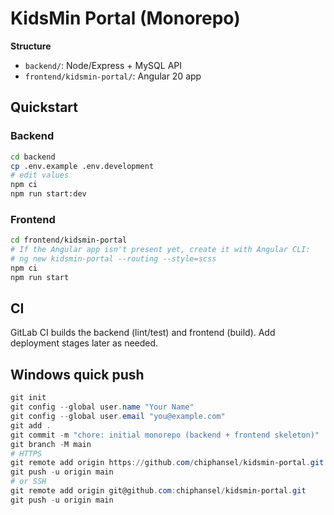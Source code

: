 # KidsMin Portal (Monorepo)

**Structure**
- `backend/`: Node/Express + MySQL API
- `frontend/kidsmin-portal/`: Angular 20 app

## Quickstart

### Backend
```bash
cd backend
cp .env.example .env.development
# edit values
npm ci
npm run start:dev
```

### Frontend
```bash
cd frontend/kidsmin-portal
# If the Angular app isn't present yet, create it with Angular CLI:
# ng new kidsmin-portal --routing --style=scss
npm ci
npm run start
```

## CI
GitLab CI builds the backend (lint/test) and frontend (build). Add deployment stages later as needed.


## Windows quick push
```powershell
git init
git config --global user.name "Your Name"
git config --global user.email "you@example.com"
git add .
git commit -m "chore: initial monorepo (backend + frontend skeleton)"
git branch -M main
# HTTPS
git remote add origin https://github.com/chiphansel/kidsmin-portal.git
git push -u origin main
# or SSH
git remote add origin git@github.com:chiphansel/kidsmin-portal.git
git push -u origin main
```
